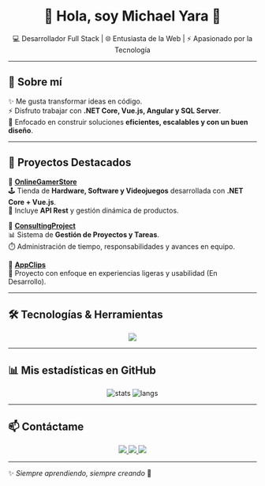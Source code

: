 <h1 align="center">👋 Hola, soy Michael Yara 🚀</h1>

<p align="center">
  💻 Desarrollador Full Stack | 🌐 Entusiasta de la Web | ⚡ Apasionado por la Tecnología
</p>

---

## 🚀 Sobre mí  
✨ Me gusta transformar ideas en código.  
⚡ Disfruto trabajar con **.NET Core, Vue.js, Angular y SQL Server**.  
🎯 Enfocado en construir soluciones **eficientes, escalables y con un buen diseño**.  

---

## 📌 Proyectos Destacados  

🌟 [**OnlineGamerStore**](https://github.com/MichaelYaraG/OnlineGamerStore)  
🕹️ Tienda de **Hardware, Software y Videojuegos** desarrollada con **.NET Core + Vue.js**.  
🔗 Incluye **API Rest** y gestión dinámica de productos.  

🌟 [**ConsultingProject**](https://github.com/MichaelYaraG/ConsultingProject)  
📊 Sistema de **Gestión de Proyectos y Tareas**.  
⏱️ Administración de tiempo, responsabilidades y avances en equipo.  

🌟 [**AppClips**](https://github.com/MichaelYaraG/AppClips)  
📱 Proyecto con enfoque en experiencias ligeras y usabilidad (En Desarrollo).

---

## 🛠️ Tecnologías & Herramientas  

<p align="center">
  <img src="https://skillicons.dev/icons?i=dotnet,cs,vue,angular,html,css,js,git,github,azure,mysql,sqlserver" />
</p>

---

## 📊 Mis estadísticas en GitHub  

<p align="center">
  <img src="https://github-readme-stats.vercel.app/api?username=MichaelYaraG&show_icons=true&theme=tokyonight" alt="stats" />
  <img src="https://github-readme-stats.vercel.app/api/top-langs/?username=MichaelYaraG&layout=compact&theme=tokyonight" alt="langs" />
</p>

---

## 📫 Contáctame  

<p align="center">
  <a href="[https://www.linkedin.com](https://www.linkedin.com/in/michael-daniel-yara-gonz%C3%A1lez-a76230249/)" target="_blank">
    <img src="https://img.shields.io/badge/LinkedIn-0077B5?style=for-the-badge&logo=linkedin&logoColor=white"/>
  </a>
  <a href="mailto:myarag17@gmail.com">
    <img src="https://img.shields.io/badge/Email-D14836?style=for-the-badge&logo=gmail&logoColor=white"/>
  </a>
  <a href="https://github.com/MichaelYaraG">
    <img src="https://img.shields.io/badge/GitHub-181717?style=for-the-badge&logo=github&logoColor=white"/>
  </a>
</p>

---

✨ *Siempre aprendiendo, siempre creando* 🚀
